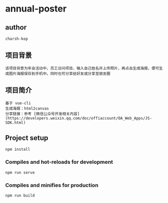 # annual-poster

## author
```
charsh-kop
```

## 项目背景
```
该项目背景为年会活动中，员工访问项目，输入自己姓名并上传照片，再点击生成海报，便可生成图片海报保存到手机中。同时也可分享给好友或分享至朋友圈
```

## 项目简介
```
基于 vue-cli
生成海报：html2canvas
分享链接：参考 [微信公众号开发相关内容] (https://developers.weixin.qq.com/doc/offiaccount/OA_Web_Apps/JS-SDK.html)
```

## Project setup
```
npm install
```

### Compiles and hot-reloads for development
```
npm run serve
```

### Compiles and minifies for production
```
npm run build
```